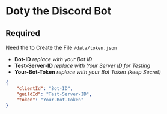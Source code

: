 # Doty the Discord Bot

## Required
Need the to Create the File ```/data/token.json```

* **Bot-ID** *replace with your Bot ID*
* **Test-Server-ID** *replace with Your Server ID for Testing*
* **Your-Bot-Token** *replace with your Bot Token (keep Secret)*
```JSON
{
    "clientId": "Bot-ID",
	"guildId": "Test-Server-ID",
    "token": "Your-Bot-Token"
}
```